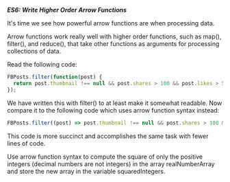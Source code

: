 ***ES6: Write Higher Order Arrow Functions***

It's time we see how powerful arrow functions are when processing data.

Arrow functions work really well with higher order functions, such as map(), filter(), and reduce(), that take other functions as arguments for processing collections of data.

Read the following code:

```javascript
FBPosts.filter(function(post) {
  return post.thumbnail !== null && post.shares > 100 && post.likes > 500;
});
```
We have written this with filter() to at least make it somewhat readable. Now compare it to the following code which uses arrow function syntax instead:

```javascript
FBPosts.filter((post) => post.thumbnail !== null && post.shares > 100 && post.likes > 500)
```

This code is more succinct and accomplishes the same task with fewer lines of code.


Use arrow function syntax to compute the square of only the positive integers (decimal numbers are not integers) in the array realNumberArray and store the new array in the variable squaredIntegers.
